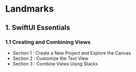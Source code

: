 # Landmarks

## 1. SwiftUI Essentials

### 1.1 Creating and Combining Views

* Section 1 : Create a New Project and Explore the Canvas
* Section 2 : Customize the Text View
* Section 3 : Combine Views Using Stacks
